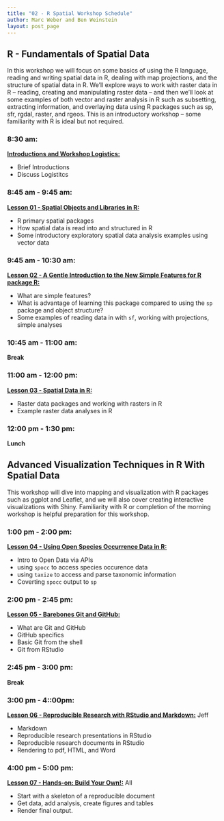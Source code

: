 ```yaml
---
title: "02 - R Spatial Workshop Schedule"
author: Marc Weber and Ben Weinstein
layout: post_page
---
```


## R - Fundamentals of Spatial Data

In this workshop we will focus on some basics of using the R language, reading and writing spatial data in R, dealing with map projections, and the structure of spatial data in R.  We’ll explore ways to work with raster data in R – reading, creating and manipulating raster data – and then we’ll look at some examples of both vector and raster analysis in R such as subsetting, extracting information, and overlaying data using R packages such as sp, sfr, rgdal, raster, and rgeos. This is an introductory workshop – some familiarity with R is ideal but not required.

### 8:30 am: 

[**Introductions and Workshop Logistics:**](https://mhweber.github.io/gis_in_action_r_spatial/2017/04/18/Workshop-Schedule) 

  - Brief Introductions
  - Discuss Logistitcs

### 8:45 am - 9:45 am: 

[**Lesson 01 - Spatial Objects and Libraries in R:**](https://mhweber.github.io/gis_in_action_r_spatial/2017/04/18/03-Spatial-Data-In-R-sp) 

  - R primary spatial packages 
  - How spatial data is read into and structured in R
  - Some introductory exploratory spatial data analysis examples using vector data

### 9:45 am - 10:30 am: 

[**Lesson 02 - A Gentle Introduction to the New Simple Features for R package R:**](https://mhweber.github.io/gis_in_action_r_spatial/2017/04/18/03-Spatial-Data-In-R-sf) 

  - What are simple features?
  - What is advantage of learning this package compared to using the `sp` package and object structure?
  - Some examples of reading data in with `sf`, working with projections, simple analyses

### 10:45 am - 11:00 am: 

**Break**

### 11:00 am - 12:00 pm:

[**Lesson 03 - Spatial Data in R:**](https://mhweber.github.io/gis_in_action_r_spatial/2017/04/18/03-Spatial-Data-In-R-Raster)

  - Raster data packages and working with rasters in R
  - Example raster data analyses in R

### 12:00 pm - 1:30 pm: 

**Lunch**

## Advanced Visualization Techniques in R With Spatial Data

This workshop will dive into mapping and visualization with R packages such as ggplot and Leaflet, and we will also cover creating interactive visualizations with Shiny. Familiarity with R or completion of the morning workshop is helpful preparation for this workshop.

### 1:00 pm - 2:00 pm: 

[**Lesson 04 - Using Open Species Occurrence Data in R:**](http://jwhollister.com/iale_open_science/2015/07/05/04-Species-Occurrence/) 

  - Intro to Open Data via APIs
  - using `spocc` to access species occurence data
  - using `taxize` to access and parse taxonomic information
  - Coverting `spocc` output to `sp`

### 2:00 pm - 2:45 pm: 

[**Lesson 05 - Barebones Git and GitHub:**](http://jwhollister.com/iale_open_science/2015/07/05/05-Barebone-Git-And-Github/) 

  - What are Git and GitHub
  - GitHub specifics
  - Basic Git from the shell
  - Git from RStudio

### 2:45 pm - 3:00 pm: 

**Break**

### 3:00 pm - 4::00pm:

[**Lesson 06 - Reproducible Research with RStudio and Markdown:**](http://jwhollister.com/iale_open_science/2015/07/05/06-Reproducible-Research-With_Rstudio_And-Markdown/) Jeff

  - Markdown
  - Reproducible research presentations in RStudio
  - Reproducible research documents in RStudio
  - Rendering to pdf, HTML, and Word

### 4:00 pm - 5:00 pm: 

[**Lesson 07 - Hands-on: Build Your Own!:**](http://jwhollister.com/iale_open_science/2015/07/05/07-Build-Your-Own/) All

  - Start with a skeleton of a reproducible document
  - Get data, add analysis, create figures and tables
  - Render final output.



